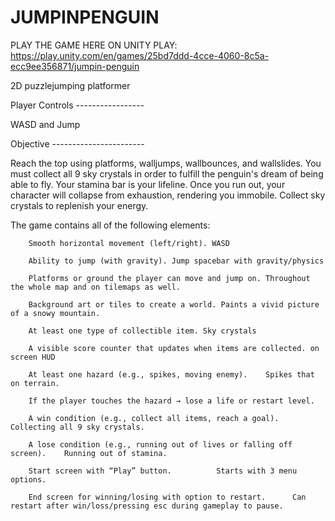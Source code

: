 # JUMPINPENGUIN

PLAY THE GAME HERE ON UNITY PLAY: https://play.unity.com/en/games/25bd7ddd-4cce-4060-8c5a-ecc9ee356871/jumpin-penguin


2D puzzlejumping platformer


Player Controls -----------------

WASD and Jump 

Objective -----------------------

Reach the top using platforms, walljumps, wallbounces, and wallslides. You must collect all 9 sky crystals in order to fulfill the penguin's dream of being able to fly.
Your stamina bar is your lifeline. Once you run out, your character will collapse from exhaustion, rendering you immobile. Collect sky crystals to replenish your energy.


The game contains all of the following elements:

        Smooth horizontal movement (left/right). WASD

        Ability to jump (with gravity). Jump spacebar with gravity/physics

        Platforms or ground the player can move and jump on. Throughout the whole map and on tilemaps as well.

        Background art or tiles to create a world. Paints a vivid picture of a snowy mountain.

        At least one type of collectible item. Sky crystals

        A visible score counter that updates when items are collected. on screen HUD

        At least one hazard (e.g., spikes, moving enemy).    Spikes that on terrain.

        If the player touches the hazard → lose a life or restart level.  

        A win condition (e.g., collect all items, reach a goal).  Collecting all 9 sky crystals.

        A lose condition (e.g., running out of lives or falling off screen).    Running out of stamina.

        Start screen with “Play” button.          Starts with 3 menu options.

        End screen for winning/losing with option to restart.      Can restart after win/loss/pressing esc during gameplay to pause.
